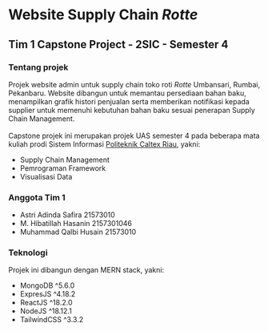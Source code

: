 # Website Supply Chain *Rotte*
## Tim 1 Capstone Project - 2SIC - Semester 4

### Tentang projek
Projek website admin untuk supply chain toko roti *Rotte* Umbansari, Rumbai, Pekanbaru. Website dibangun untuk memantau persediaan bahan baku, menampilkan grafik histori penjualan serta memberikan notifikasi kepada supplier untuk memenuhi kebutuhan bahan baku sesuai penerapan Supply Chain Management.<br><br>
Capstone projek ini merupakan projek UAS semester 4 pada beberapa mata kuliah prodi Sistem Informasi [Politeknik Caltex Riau](https://pcr.ac.id), yakni:
* Supply Chain Management
* Pemrograman Framework
* Visualisasi Data

### Anggota Tim 1
* Astri Adinda Safira 21573010
* M. Hibatillah Hasanin 2157301046
* Muhammad Qalbi Husain 21573010

### Teknologi 
Projek ini dibangun dengan MERN stack, yakni:
* MongoDB ^5.6.0
* ExpresJS ^4.18.2
* ReactJS ^18.2.0
* NodeJS ^18.12.1
* TailwindCSS ^3.3.2